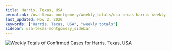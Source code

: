 ```yaml
---
title: Harris, Texas, USA
permalink: /usa-texas-montgomery/weekly_totals/usa-texas-harris-weekly_totals.html
last_updated: Nov 2, 2020
keywords: ["Harris, Texas, USA", "weekly totals"]
sidebar: usa-texas-montgomery_sidebar
---
```


![Weekly Totals of Confirmed Cases for Harris, Texas, USA](/covid_tracker/images/graphs/usa-texas-harris-weekly_totals_graph.png)
